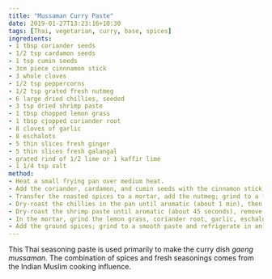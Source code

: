 ```yaml
---
title: "Mussaman Curry Paste"
date: 2019-01-27T13:23:16+10:30
tags: [Thai, vegetarian, curry, base, spices]
ingredients:
- 1 tbsp coriander seeds
- 1/2 tsp cardamon seeds
- 1 tsp cumin seeds
- 3cm piece cinnnamon stick
- 3 whole cloves
- 1/2 tsp peppercorns
- 1/2 tsp grated fresh nutmeg
- 6 large dried chillies, seeded
- 3 tsp dried shrimp paste
- 1 tbsp chopped lemon grass
- 1 tbsp cjopped coriander root
- 8 cloves of garlic
- 8 eschalots
- 5 thin slices fresh ginger
- 5 thin slices fresh galangal
- grated rind of 1/2 lime or 1 kaffir lime
- 1 1/4 tsp salt
method:
- Heat a small frying pan over medium heat.
- Add the coriander, cardamon, and cumin seeds with the cinnamon stick, cloves, and peppercorns; gently agitate until the spices are aromatic (about 1 min)
- Transfer the roasted spices to a mortar, add the nutmeg; grind to a fine powder and transfer to a small bowl
- Dry-roast the chillies in the pan until aromatic (about 1 min), then transfer to a mortar and grind finely then add to the other spices
- Dry-roast the shrimp paste until aromatic (about 45 seconds), remove from the heat
- In the mortar, grind the lemon grass, coriander root, garlic, eschalots, ginger, and galangal to a paste, Add the shrimp paste, lime rind, and salt; grind until well mixed
- Add the ground spices; grind to a smooth paste and refrigerate in an airtight storage container for up to 1 week
---
```

This Thai seasoning paste is used primarily to make the curry dish *gaeng mussaman*.
The combination of spices and fresh seasonings comes from the Indian Muslim cooking influence.